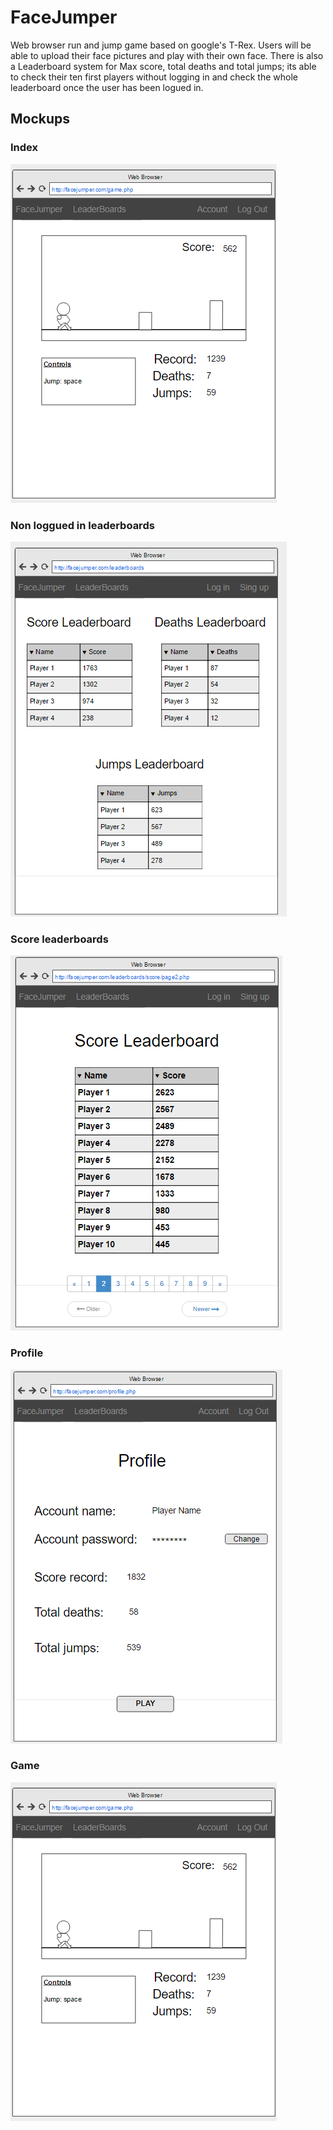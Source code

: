 # FaceJumper

Web browser run and jump game based on google's T-Rex. Users will be able to upload their face pictures and play with their own face.
There is also a Leaderboard system for Max score, total deaths and total jumps; its able to check their ten first players without logging in and check the whole leaderboard once the user has been logued in.


## Mockups

### Index

![alt tag](https://raw.githubusercontent.com/Struzck/FaceJumper/master/Images/game.png)

### Non loggued in leaderboards

![alt tag](https://raw.githubusercontent.com/Struzck/FaceJumper/master/Images/leaderboards.png)

### Score leaderboards

![alt tag](https://raw.githubusercontent.com/Struzck/FaceJumper/master/Images/scoreLeaderboard.png)

### Profile

![alt tag](https://raw.githubusercontent.com/Struzck/FaceJumper/master/Images/profile.png)

### Game

![alt tag](https://raw.githubusercontent.com/Struzck/FaceJumper/master/Images/game.png)
